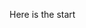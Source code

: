 Here is the start


<!-- #figma -->

<!-- https://www.figma.com/file/PUzlnsvHoeBJafEuIZaXFK/Personal-Portfolio-Website-Template-%7C-Mobile-%26-Desktop-(Community)?type=design&node-id=0-1&mode=design&t=wK55TyEjjbNRRkrn-0 -->